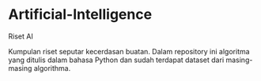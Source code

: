 # Artificial-Intelligence
Riset AI

Kumpulan riset seputar kecerdasan buatan. Dalam repository ini algoritma yang ditulis dalam bahasa Python dan sudah terdapat dataset dari masing-masing algorithma. 

